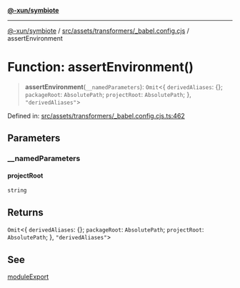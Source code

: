 [**@-xun/symbiote**](../../../../../README.md)

***

[@-xun/symbiote](../../../../../README.md) / [src/assets/transformers/\_babel.config.cjs](../README.md) / assertEnvironment

# Function: assertEnvironment()

> **assertEnvironment**(`__namedParameters`): `Omit`\<\{ `derivedAliases`: \{\}; `packageRoot`: `AbsolutePath`; `projectRoot`: `AbsolutePath`; \}, `"derivedAliases"`\>

Defined in: [src/assets/transformers/\_babel.config.cjs.ts:462](https://github.com/Xunnamius/symbiote/blob/e3c8f9ab2680e6eaa30465c77954050484c7c41e/src/assets/transformers/_babel.config.cjs.ts#L462)

## Parameters

### \_\_namedParameters

#### projectRoot

`string`

## Returns

`Omit`\<\{ `derivedAliases`: \{\}; `packageRoot`: `AbsolutePath`; `projectRoot`: `AbsolutePath`; \}, `"derivedAliases"`\>

## See

[moduleExport](moduleExport.md)
